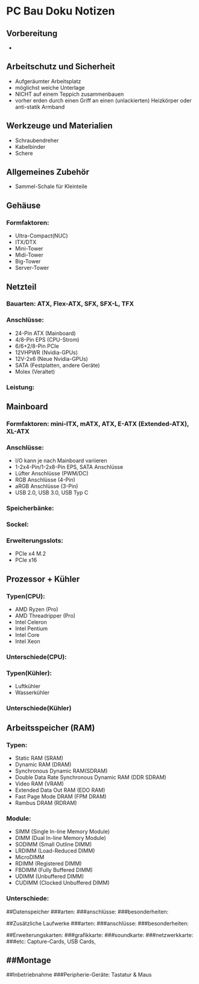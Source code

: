 # PC Bau Doku Notizen

## Vorbereitung
- 

## Arbeitschutz und Sicherheit
- Aufgeräumter Arbeitsplatz
- möglichst weiche Unterlage
- NICHT auf einem Teppich zusammenbauen
- vorher erden durch einen Griff an einen (unlackierten) Heizkörper oder anti-statik Armband

## Werkzeuge und Materialien
- Schraubendreher
- Kabelbinder
- Schere

## Allgemeines Zubehör
- Sammel-Schale für Kleinteile

## Gehäuse
### Formfaktoren: 
- Ultra-Compact(NUC)
- ITX/DTX
- Mini-Tower
- Midi-Tower
- Big-Tower
- Server-Tower

## Netzteil
### Bauarten: ATX, Flex-ATX, SFX, SFX-L, TFX
### Anschlüsse: 
- 24-Pin ATX (Mainboard)
- 4/8-Pin EPS (CPU-Strom)
- 6/6+2/8-Pin PCIe
- 12VHPWR (Nvidia-GPUs)
- 12V-2x6 (Neue Nvidia-GPUs)
- SATA (Festplatten, andere Geräte)
- Molex (Veraltet)
### Leistung: 

## Mainboard
### Formfaktoren: mini-ITX, mATX, ATX, E-ATX (Extended-ATX), XL-ATX
### Anschlüsse: 
- I/O kann je nach Mainboard variieren
- 1-2x4-Pin/1-2x8-Pin EPS, SATA Anschlüsse
- Lüfter Anschlüsse (PWM/DC)
- RGB Anschlüsse (4-Pin)
- aRGB Anschlüsse (3-Pin)
- USB 2.0, USB 3.0, USB Typ C
### Speicherbänke:
### Sockel:
### Erweiterungsslots: 
- PCIe x4 M.2
- PCIe x16

## Prozessor + Kühler
### Typen(CPU): 
- AMD Ryzen (Pro)
- AMD Threadripper (Pro)
- Intel Celeron
- Intel Pentium
- Intel Core
- Intel Xeon
### Unterschiede(CPU): 
### Typen(Kühler): 
- Luftkühler
- Wasserkühler
### Unterschiede(Kühler)

## Arbeitsspeicher (RAM)
### Typen: 
- Static RAM (SRAM)
- Dynamic RAM (DRAM)
- Synchronous Dynamic RAM(SDRAM)
- Double Data Rate Synchronous Dynamic RAM (DDR SDRAM)
- Video RAM (VRAM)
- Extended Data Out RAM (EDO RAM)
- Fast Page Mode DRAM (FPM DRAM)
- Rambus DRAM (RDRAM)

### Module: 
- SIMM (Single In-line Memory Module)
- DIMM (Dual In-line Memory Module)
- SODIMM (Small Outline DIMM)
- LRDIMM (Load-Reduced DIMM)
- MicroDIMM
- RDIMM (Registered DIMM)
- FBDIMM (Fully Buffered DIMM)
- UDIMM (Unbuffered DIMM)
- CUDIMM (Clocked Unbuffered DIMM)

### Unterschiede:

##Datenspeicher
###arten:
###anschlüsse:
###besonderheiten:

##Zusätzliche Laufwerke
###arten:
###anschlüsse:
###besonderheiten:

##Erweiterungskarten:
###grafikkarte: 
###soundkarte:
###netzwerkkarte:
###etc: Capture-Cards, USB Cards, 

##Montage
- 

##Inbetriebnahme
###Peripherie-Geräte: Tastatur & Maus
